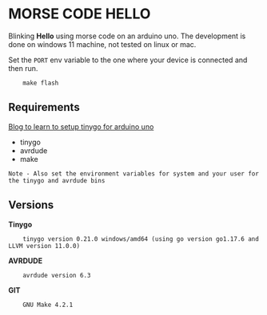 MORSE CODE HELLO
================

Blinking **Hello** using morse code on an arduino uno. 
The development is done on windows 11 machine, not tested on linux or mac.

Set the `PORT` env variable to the one where your device is connected and then run.
```
    make flash
```

Requirements
------------

[Blog to learn to setup tinygo for arduino uno](https://create.arduino.cc/projecthub/alankrantas/tinygo-on-arduino-uno-an-introduction-6130f6)

- tinygo
- avrdude
- make

`Note - Also set the environment variables for system and your user for the tinygo and avrdude bins`

Versions
--------
**Tinygo**
```
    tinygo version 0.21.0 windows/amd64 (using go version go1.17.6 and LLVM version 11.0.0)
```

**AVRDUDE**
```
    avrdude version 6.3
```

**GIT**
```
    GNU Make 4.2.1
```
